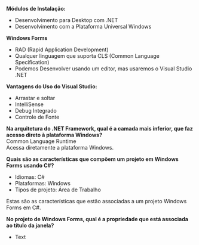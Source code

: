 **Módulos de Instalação:**
- Desenvolvimento para Desktop com .NET
- Desenvolvimento com a Plataforma Universal Windows

**Windows Forms**
- RAD (Rapid Application Development)
- Qualquer linguagem que suporta CLS (Common Language Specification)
- Podemos Desenvolver usando um editor, mas usaremos o Visual Studio .NET

**Vantagens do Uso do Visual Studio:**
- Arrastar e soltar
- IntelliSense
- Debug Integrado
- Controle de Fonte

**Na arquitetura do .NET Framework, qual é a camada mais inferior, que faz acesso direto à plataforma Windows?** <br>
Common Language Runtime <br>
Acessa diretamente a plataforma Windows.

**Quais são as características que compõem um projeto em Windows Forms usando C#?**
- Idiomas: C#
- Plataformas: Windows
- Tipos de projeto: Área de Trabalho

Estas são as características que estão associadas a um projeto Windows Forms em C#.

**No projeto de Windows Forms, qual é a propriedade que está associada ao título da janela?**
- Text